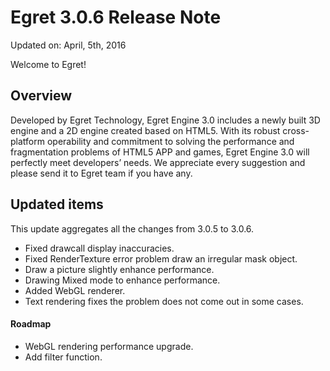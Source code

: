 Egret 3.0.6 Release Note
===============================


Updated on: April, 5th, 2016


Welcome to Egret!

## Overview

Developed by Egret Technology, Egret Engine 3.0 includes a newly built 3D engine and a 2D engine created based on HTML5. With its robust cross-platform operability and commitment to solving the performance and fragmentation problems of HTML5 APP and games, Egret Engine 3.0 will perfectly meet developers’ needs. We appreciate every suggestion and please send it to Egret team if you have any.

## Updated items

This update aggregates all the changes from 3.0.5 to 3.0.6.

* Fixed drawcall display inaccuracies.
* Fixed RenderTexture error problem draw an irregular mask object.
* Draw a picture slightly enhance performance.
* Drawing Mixed mode to enhance performance.
* Added WebGL renderer.
* Text rendering fixes the problem does not come out in some cases.


#### Roadmap
* WebGL rendering performance upgrade.
* Add filter function.